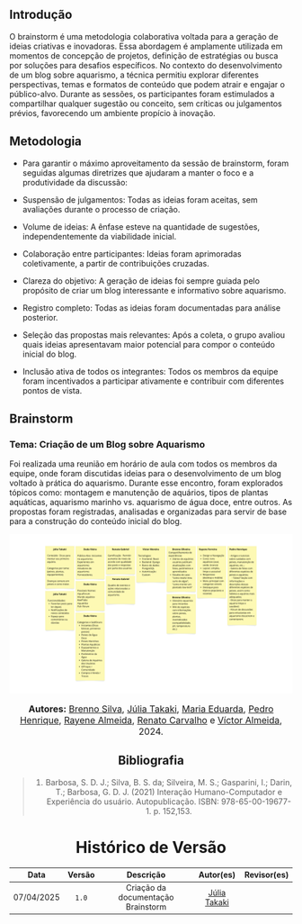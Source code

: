 ## Introdução
O brainstorm é uma metodologia colaborativa voltada para a geração de ideias criativas e inovadoras. Essa abordagem é amplamente utilizada em momentos de concepção de projetos, definição de estratégias ou busca por soluções para desafios específicos. No contexto do desenvolvimento de um blog sobre aquarismo, a técnica permitiu explorar diferentes perspectivas, temas e formatos de conteúdo que podem atrair e engajar o público-alvo. Durante as sessões, os participantes foram estimulados a compartilhar qualquer sugestão ou conceito, sem críticas ou julgamentos prévios, favorecendo um ambiente propício à inovação.

## Metodologia
- Para garantir o máximo aproveitamento da sessão de brainstorm, foram seguidas algumas diretrizes que ajudaram a manter o foco e a produtividade da discussão:

- Suspensão de julgamentos: Todas as ideias foram aceitas, sem avaliações durante o processo de criação.

- Volume de ideias: A ênfase esteve na quantidade de sugestões, independentemente da viabilidade inicial.

- Colaboração entre participantes: Ideias foram aprimoradas coletivamente, a partir de contribuições cruzadas.

- Clareza do objetivo: A geração de ideias foi sempre guiada pelo propósito de criar um blog interessante e informativo sobre aquarismo.

- Registro completo: Todas as ideias foram documentadas para análise posterior.

- Seleção das propostas mais relevantes: Após a coleta, o grupo avaliou quais ideias apresentavam maior potencial para compor o conteúdo inicial do blog.

- Inclusão ativa de todos os integrantes: Todos os membros da equipe foram incentivados a participar ativamente e contribuir com diferentes pontos de vista.

## Brainstorm

### Tema: Criação de um Blog sobre Aquarismo
Foi realizada uma reunião em horário de aula com todos os membros da equipe, onde foram discutidas ideias para o desenvolvimento de um blog voltado à prática do aquarismo. Durante esse encontro, foram explorados tópicos como: montagem e manutenção de aquários, tipos de plantas aquáticas, aquarismo marinho vs. aquarismo de água doce, entre outros. As propostas foram registradas, analisadas e organizadas para servir de base para a construção do conteúdo inicial do blog.

![Brainstorm](assets/Brainstorm.png)

<div  style="text-align: center">

<font size="3"><p style="text-align: center"><b>Autores:</b> <a href="https://github.com/Brenno-Silva01">Brenno Silva</a>, <a href="https://github.com/juliatakaki">Júlia Takaki</a>, <a href="https://github.com/DudaV228">Maria Eduarda</a>, <a href="https://github.com/PedroHhenriq">Pedro Henrique</a>, <a href="https://github.com/rayenealmeida">Rayene Almeida</a>, <a href="https://github.com/Osidious">Renato Carvalho</a> e <a href="https://github.com/aqela-batata-alt">Víctor Almeida</a>, 2024.</p></font>
<div>

## Bibliografia

> 1. Barbosa, S. D. J.; Silva, B. S. da; Silveira, M. S.; Gasparini, I.; Darin, T.; Barbosa, G. D. J. (2021) Interação Humano-Computador e Experiência do usuário. Autopublicação. ISBN: 978-65-00-19677-1. p. 152,153.


# Histórico de Versão
| Data | Versão | Descrição | Autor(es) | Revisor(es) |
|------|--------|-----------|-----------| :---------: |
| 07/04/2025 | `1.0` | Criação da documentação Brainstorm | [Júlia Takaki](https://github.com/juliatakaki) | 